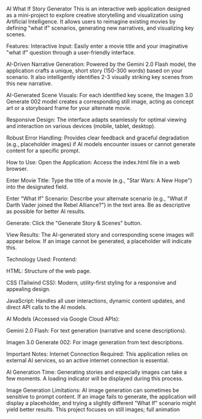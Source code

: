 AI What If Story Generator
This is an interactive web application designed as a mini-project to explore creative storytelling and visualization using Artificial Intelligence. It allows users to reimagine existing movies by defining "what if" scenarios, generating new narratives, and visualizing key scenes.

Features:
Interactive Input: Easily enter a movie title and your imaginative "what if" question through a user-friendly interface.

AI-Driven Narrative Generation: Powered by the Gemini 2.0 Flash model, the application crafts a unique, short story (150-300 words) based on your scenario. It also intelligently identifies 2-3 visually striking key scenes from this new narrative.

AI-Generated Scene Visuals: For each identified key scene, the Imagen 3.0 Generate 002 model creates a corresponding still image, acting as concept art or a storyboard frame for your alternate movie.

Responsive Design: The interface adapts seamlessly for optimal viewing and interaction on various devices (mobile, tablet, desktop).

Robust Error Handling: Provides clear feedback and graceful degradation (e.g., placeholder images) if AI models encounter issues or cannot generate content for a specific prompt.

How to Use:
Open the Application: Access the index.html file in a web browser.

Enter Movie Title: Type the title of a movie (e.g., "Star Wars: A New Hope") into the designated field.

Enter "What If" Scenario: Describe your alternate scenario (e.g., "What if Darth Vader joined the Rebel Alliance?") in the text area. Be as descriptive as possible for better AI results.

Generate: Click the "Generate Story & Scenes" button.

View Results: The AI-generated story and corresponding scene images will appear below. If an image cannot be generated, a placeholder will indicate this.

Technology Used:
Frontend:

HTML: Structure of the web page.

CSS (Tailwind CSS): Modern, utility-first styling for a responsive and appealing design.

JavaScript: Handles all user interactions, dynamic content updates, and direct API calls to the AI models.

AI Models (Accessed via Google Cloud APIs):

Gemini 2.0 Flash: For text generation (narrative and scene descriptions).

Imagen 3.0 Generate 002: For image generation from text descriptions.

Important Notes:
Internet Connection Required: This application relies on external AI services, so an active internet connection is essential.

AI Generation Time: Generating stories and especially images can take a few moments. A loading indicator will be displayed during this process.

Image Generation Limitations: AI image generation can sometimes be sensitive to prompt content. If an image fails to generate, the application will display a placeholder, and trying a slightly different "What If" scenario might yield better results. This project focuses on still images; full animation

